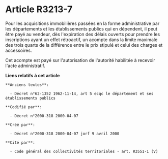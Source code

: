 # Article R3213-7

Pour les acquisitions immobilières passées en la forme administrative par les départements et les établissements publics qui
en dépendent, il peut être payé au vendeur, dès l'expiration des délais ouverts pour prendre les inscriptions ayant un effet
rétroactif, un acompte dans la limite maximale des trois quarts de la différence entre le prix stipulé et celui des charges
et accessoires.

Cet acompte est payé sur l'autorisation de l'autorité habilitée à recevoir l'acte administratif.

**Liens relatifs à cet article**

	**Anciens textes**:

	  - Décret n°62-1352 1962-11-14, art 5 ecqc le département et ses établissements publics

	**Codifié par**:

	  - Décret n°2000-318 2000-04-07

	**Créé par**:

	  - Décret n°2000-318 2000-04-07 jorf 9 avril 2000

	**Cité par**:

	  - Code général des collectivités territoriales - art. R3551-1 (V)
